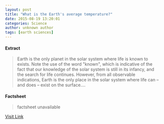 ```yaml
---
layout: post
title: "What is the Earth's average temperature?"
date: 2015-08-19 13:20:01
categories: Science
author: unknown author
tags: [earth sciences]
---
```



#### Extract
>Earth is the only planet in the solar system where life is known to exists. Note the use of the word "known", which is indicative of the fact that our knowledge of the solar system is still in its infancy, and the search for life continues. However, from all observable indications, Earth is the only place in the solar system where life can – and does – exist on the surface....

#### Factsheet
>factsheet unavailable

[Visit Link](http://phys.org/news/2015-08-earth-average-temperature.html)



